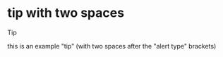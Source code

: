 # tip with two spaces

> [!TIP]  
> this is an example "tip" (with two spaces after the "alert type" brackets)
